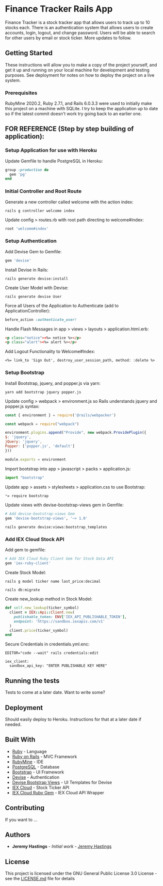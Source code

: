 # Finance Tracker Rails App

Finance Tracker is a stock tracker app that allows users to track up to 10 stocks each.  There is an authentication
system that allows users to create accounts, login, logout, and change password.  Users will be able to search for other
users by email or stock ticker.  More updates to follow.

## Getting Started

These instructions will allow you to make a copy of the project yourself, and get it up and running on your local 
machine for development and testing purposes. See deployment for notes on how to deploy the project on a live system.

### Prerequisites

RubyMine 2020.2, Ruby 2.7.1, and Rails 6.0.3.3 were used to initially make this project on a machine with SQLite.  I try
to keep the application up to date so if the latest commit doesn't work try going back to an earlier one.

## FOR REFERENCE (Step by step building of application):

### Setup Application for use with Heroku

Update Gemfile to handle PostgreSQL in Heroku:

```ruby
group :production do
  gem 'pg'
end
```

### Initial Controller and Root Route

Generate a new controller called welcome with the action index:

```shell
rails g controller welcome index
```

Update config > routes.rb with root path directing to welcome#index:

```ruby
root 'welcome#index'
```

### Setup Authentication

Add Devise Gem to Gemfile:

```ruby
gem 'devise'
```

Install Devise in Rails:

```shell
rails generate devise:install
```

Create User Model with Devise:

```shell
rails generate devise User
```

Force all Users of the Application to Authenticate (add to ApplicationController):

```ruby
before_action :authenticate_user!
```

Handle Flash Messages in app > views > layouts > application.html.erb:

```html
<p class="notice"><%= notice %></p>
<p class="alert"><%= alert %></p>
```

Add Logout Functionality to Welcome#Index:

```shell
<%= link_to 'Sign Out', destroy_user_session_path, method: :delete %>
```

### Setup Bootstrap

Install Bootstrap, jquery, and popper.js via yarn:

```shell
yarn add bootstrap jquery popper.js
```

Update config > webpack > environment.js so Rails understands jquery and popper.js syntax:

```javascript
const { environment } = require('@rails/webpacker')

const webpack = require("webpack")

environment.plugins.append("Provide", new webpack.ProvidePlugin({
$: 'jquery',
jQuery: 'jquery',
Popper: ['popper.js', 'default']
}))

module.exports = environment
```

Import bootstrap into app > javascript > packs > application.js:

```javascript
import "bootstrap"
```

Update app > assets > stylesheets > application.css to use Bootstrap:

```css
*= require bootstrap
```

Update views with devise-bootstrap-views gem in Gemfile:

```ruby
# Add devise-bootstrap-views Gem
gem 'devise-bootstrap-views', '~> 1.0'
```

```shell
rails generate devise:views:bootstrap_templates
```

### Add IEX Cloud Stock API

Add gem to gemfile:

```ruby
# Add IEX Cloud Ruby Client Gem for Stock Data API
gem 'iex-ruby-client'
```

Create Stock Model:

```shell
rails g model ticker name last_price:decimal
```

```shell
rails db:migrate
```

Create new_lookup method in Stock Model:

```ruby
def self.new_lookup(ticker_symbol)
  client = IEX::Api::Client.new(
    publishable_token: ENV['IEX_API_PUBLISHABLE_TOKEN'],
    endpoint: 'https://sandbox.iexapis.com/v1'
  )
  client.price(ticker_symbol)
end
```

Secure Credentials in credentials.yml.enc:

```shell
EDITOR="code --wait" rails credentials:edit
```

```text
iex_client:
  sandbox_api_key: "ENTER PUBLISHABLE KEY HERE"
```
## Running the tests

Tests to come at a later date.  Want to write some?

## Deployment

Should easily deploy to Heroku.  Instructions for that at a later date if needed.

## Built With

* [Ruby](https://www.ruby-lang.org/en/) - Language
* [Ruby on Rails](https://rubyonrails.org) - MVC Framework
* [RubyMine](https://www.jetbrains.com/ruby/) - IDE
* [PostgreSQL](https://www.postgresql.org) - Database
* [Bootstrap](https://getbootstrap.com) - UI Framework
* [Devise](https://github.com/heartcombo/devise) - Authentication
* [Devise Bootstrap Views](https://github.com/hisea/devise-bootstrap-views) - UI Templates for Devise
* [IEX Cloud](https://iexcloud.io/) - Stock Ticker API
* [IEX Cloud Ruby Gem](https://github.com/dblock/iex-ruby-client) - IEX Cloud API Wrapper

## Contributing

If you want to ...

## Authors

* **Jeremy Hastings** - *Initial work* - [Jeremy Hastings](https://github.com/jeremyhastings/)

## License

This project is licensed under the GNU General Public License 3.0 License - see the [LICENSE.md](LICENSE.md) file for details
